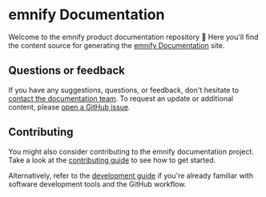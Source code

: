 # emnify Documentation

Welcome to the emnify product documentation repository 🎉
Here you'll find the content source for generating the [emnify Documentation](https://docs.emnify.com/) site.

## Questions or feedback

If you have any suggestions, questions, or feedback, don't hesitate to [contact the documentation team](mailto:docs@emnify.com).
To request an update or additional content, please [open a GitHub issue](https://github.com/emnify/product-docs/issues/new).

## Contributing

You might also consider contributing to the emnify documentation project.
Take a look at the [contributing guide](CONTRIBUTING.md) to see how to get started.

Alternatively, refer to the [development guide](./DEVELOPERS.md) if you're already familiar with software development tools and the GitHub workflow.
